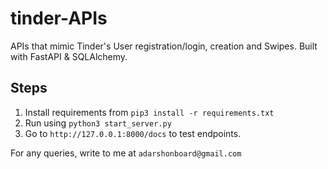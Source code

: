# tinder-APIs
APIs that mimic Tinder's User registration/login, creation and Swipes. Built with FastAPI  &amp; SQLAlchemy.

## Steps
1. Install requirements from ```pip3 install -r requirements.txt```
2. Run using ```python3 start_server.py```
3. Go to `http://127.0.0.1:8000/docs` to test endpoints. 

For any queries, write to me at `adarshonboard@gmail.com`
